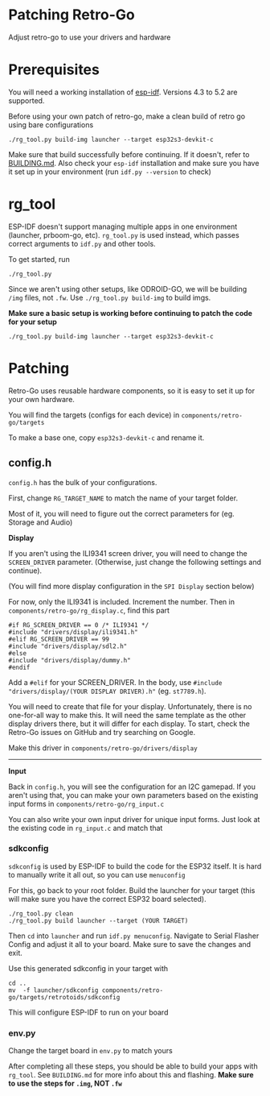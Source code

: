 # Patching Retro-Go
Adjust retro-go to use your drivers and hardware




# Prerequisites
You will need a working installation of [esp-idf](https://docs.espressif.com/projects/esp-idf/en/release-v4.3/esp32/get-started/index.html#get-started-get-prerequisites). Versions 4.3 to 5.2 are supported.


Before using your own patch of retro-go, make a clean build of retro go using bare configurations
```
./rg_tool.py build-img launcher --target esp32s3-devkit-c
```
Make sure that build successfully before continuing.  If it doesn't, refer to [BUILDING.md](BUILDING.md). Also check your `esp-idf` installation and make sure you have it set up in your environment (run `idf.py --version` to check)


# rg_tool
ESP-IDF doesn't support managing multiple apps in one environment (launcher, prboom-go, etc). `rg_tool.py` is used instead, which passes correct arguments to `idf.py` and other tools.


To get started, run
```
./rg_tool.py
```


Since we aren't using other setups, like ODROID-GO, we will be building `/img` files, not `.fw`. Use `./rg_tool.py build-img` to build imgs.


**Make sure a basic setup is working before continuing to patch the code for your setup**
```
./rg_tool.py build-img launcher --target esp32s3-devkit-c
```


# Patching
Retro-Go uses reusable hardware components, so it is easy to set it up for your own hardware.


You will find the targets (configs for each device) in `components/retro-go/targets`


To make a base one, copy `esp32s3-devkit-c` and rename it.


## config.h


`config.h` has the bulk of your configurations.


First, change `RG_TARGET_NAME` to match the name of your target folder.




Most of it, you will need to figure out the correct parameters for (eg. Storage and Audio)

**Display**

If you aren't using the ILI9341 screen driver, you will need to change the `SCREEN_DRIVER` parameter. (Otherwise, just change the following settings and continue).


(You will find more display configuration in the `SPI Display` section below)


For now, only the ILI9341 is included. Increment the number. Then in `components/retro-go/rg_display.c`, find this part
```
#if RG_SCREEN_DRIVER == 0 /* ILI9341 */
#include "drivers/display/ili9341.h"
#elif RG_SCREEN_DRIVER == 99
#include "drivers/display/sdl2.h"
#else
#include "drivers/display/dummy.h"
#endif
```


Add a `#elif` for your SCREEN_DRIVER. In the body, use `#include "drivers/display/(YOUR DISPLAY DRIVER).h"` (eg. `st7789.h`).


You will need to create that file for your display. Unfortunately, there is no one-for-all way to make this. It will need the same template as the other display drivers there, but it will differ for each display. To start, check the Retro-Go issues on GitHub and try searching on Google.


Make this driver in `components/retro-go/drivers/display`


___
**Input**

Back in `config.h`, you will see the configuration for an I2C gamepad. If you aren't using that, you can make your own parameters based on the existing input forms in `components/retro-go/rg_input.c`


You can also write your own input driver for unique input forms. Just look at the existing code in `rg_input.c` and match that




### sdkconfig
`sdkconfig` is used by ESP-IDF to build the code for the ESP32 itself. It is hard to manually write it all out, so you can use `menuconfig`


For this, go back to your root folder. Build the launcher for your target (this will make sure you have the correct ESP32 board selected).
```
./rg_tool.py clean
./rg_tool.py build launcher --target (YOUR TARGET)
```


Then `cd` into `launcher` and run `idf.py menuconfig`. Navigate to Serial Flasher Config and adjust it all to your board. Make sure to save the changes and exit.


Use this generated sdkconfig in your target with
```
cd ..
mv  -f launcher/sdkconfig components/retro-go/targets/retrotoids/sdkconfig
```
This will configure ESP-IDF to run on your board


### env.py


Change the target board in `env.py` to match yours


After completing all these steps, you should be able to build your apps with `rg_tool`. See `BUILDING.md` for more info about this and flashing. **Make sure to use the steps for `.img`, NOT `.fw`**

